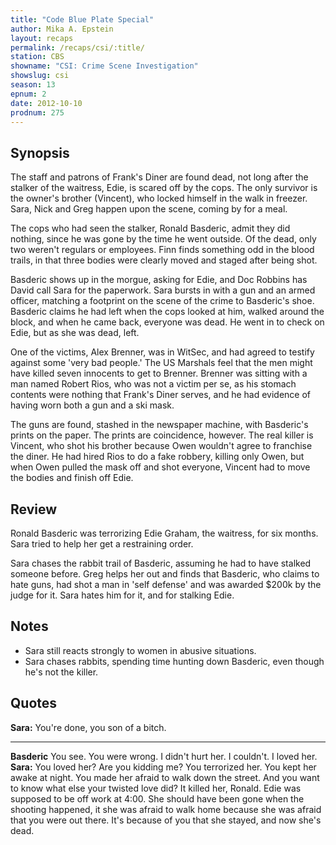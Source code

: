 ```yaml
---
title: "Code Blue Plate Special"
author: Mika A. Epstein
layout: recaps
permalink: /recaps/csi/:title/
station: CBS
showname: "CSI: Crime Scene Investigation"
showslug: csi
season: 13
epnum: 2
date: 2012-10-10
prodnum: 275
---
```


## Synopsis

The staff and patrons of Frank's Diner are found dead, not long after the stalker of the waitress, Edie, is scared off by the cops. The only survivor is the owner's brother (Vincent), who locked himself in the walk in freezer. Sara, Nick and Greg happen upon the scene, coming by for a meal.

The cops who had seen the stalker, Ronald Basderic, admit they did nothing, since he was gone by the time he went outside. Of the dead, only two weren't regulars or employees. Finn finds something odd in the blood trails, in that three bodies were clearly moved and staged after being shot.

Basderic shows up in the morgue, asking for Edie, and Doc Robbins has David call Sara for the paperwork. Sara bursts in with a gun and an armed officer, matching a footprint on the scene of the crime to Basderic's shoe. Basderic claims he had left when the cops looked at him, walked around the block, and when he came back, everyone was dead. He went in to check on Edie, but as she was dead, left.

One of the victims, Alex Brenner, was in WitSec, and had agreed to testify against some 'very bad people.' The US Marshals feel that the men might have killed seven innocents to get to Brenner. Brenner was sitting with a man named Robert Rios, who was not a victim per se, as his stomach contents were nothing that Frank's Diner serves, and he had evidence of having worn both a gun and a ski mask.

The guns are found, stashed in the newspaper machine, with Basderic's prints on the paper. The prints are coincidence, however. The real killer is Vincent, who shot his brother because Owen wouldn't agree to franchise the diner. He had hired Rios to do a fake robbery, killing only Owen, but when Owen pulled the mask off and shot everyone, Vincent had to move the bodies and finish off Edie.

## Review

Ronald Basderic was terrorizing Edie Graham, the waitress, for six months. Sara tried to help her get a restraining order.

Sara chases the rabbit trail of Basderic, assuming he had to have stalked someone before. Greg helps her out and finds that Basderic, who claims to hate guns, had shot a man in 'self defense' and was awarded $200k by the judge for it. Sara hates him for it, and for stalking Edie.

## Notes

* Sara still reacts strongly to women in abusive situations.
* Sara chases rabbits, spending time hunting down Basderic, even though he's not the killer.

## Quotes

**Sara:** You're done, you son of a bitch.

- - -

**Basderic** You see. You were wrong. I didn't hurt her. I couldn't. I loved her.\
**Sara:** You loved her? Are you kidding me? You terrorized her. You kept her awake at night. You made her afraid to walk down the street. And you want to know what else your twisted love did? It killed her, Ronald. Edie was supposed to be off work at 4:00. She should have been gone when the shooting happened, it she was afraid to walk home because she was afraid that you were out there. It's because of you that she stayed, and now she's dead.
